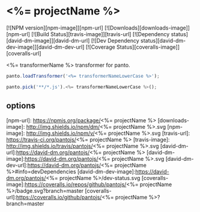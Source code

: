 # <%= projectName %>
[![NPM version][npm-image]][npm-url] [![Downloads][downloads-image]][npm-url] [![Build Status][travis-image]][travis-url] [![Dependency status][david-dm-image]][david-dm-url] [![Dev Dependency status][david-dm-dev-image]][david-dm-dev-url] [![Coverage Status][coveralls-image]][coveralls-url]

<%= transformerName %> transformer for panto.

```js
panto.loadTransformer('<%= transformerNameLowerCase %>');

panto.pick('**/*.js').<%= transformerNameLowerCase %>();
```

## options

[npm-url]: https://npmjs.org/package/<%= projectName %>
[downloads-image]: http://img.shields.io/npm/dm/<%= projectName %>.svg
[npm-image]: http://img.shields.io/npm/v/<%= projectName %>.svg
[travis-url]: https://travis-ci.org/pantojs/<%= projectName %>
[travis-image]: http://img.shields.io/travis/pantojs/<%= projectName %>.svg
[david-dm-url]:https://david-dm.org/pantojs/<%= projectName %>
[david-dm-image]:https://david-dm.org/pantojs/<%= projectName %>.svg
[david-dm-dev-url]:https://david-dm.org/pantojs/<%= projectName %>#info=devDependencies
[david-dm-dev-image]:https://david-dm.org/pantojs/<%= projectName %>/dev-status.svg
[coveralls-image]:https://coveralls.io/repos/github/pantojs/<%= projectName %>/badge.svg?branch=master
[coveralls-url]:https://coveralls.io/github/pantojs/<%= projectName %>?branch=master
